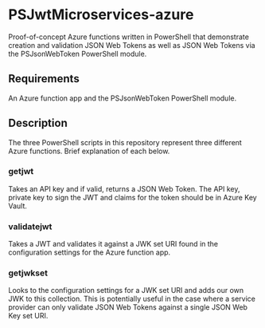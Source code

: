 # PSJwtMicroservices-azure
Proof-of-concept Azure functions written in PowerShell that demonstrate creation and validation JSON Web Tokens as well as JSON Web Tokens via the PSJsonWebToken PowerShell module.

## Requirements
An Azure function app and the PSJsonWebToken PowerShell module.

## Description
The three PowerShell scripts in this repository represent three different Azure functions. Brief explanation of each below.

### getjwt
Takes an API key and if valid, returns a JSON Web Token. The API key, private key to sign the JWT and claims for the token should be in Azure Key Vault. 

### validatejwt
Takes a JWT and validates it against a JWK set URI found in the configuration settings for the Azure function app.

### getjwkset
Looks to the configuration settings for a JWK set URI and adds our own JWK to this collection. This is potentially useful in the case where a service provider can only validate JSON Web Tokens against a single JSON Web Key set URI.
